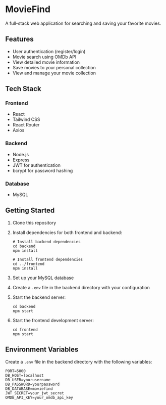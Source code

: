 # MovieFind

A full-stack web application for searching and saving your favorite movies.

## Features

- User authentication (register/login)
- Movie search using OMDb API
- View detailed movie information
- Save movies to your personal collection
- View and manage your movie collection

## Tech Stack

### Frontend

- React
- Tailwind CSS
- React Router
- Axios

### Backend

- Node.js
- Express
- JWT for authentication
- bcrypt for password hashing

### Database

- MySQL

## Getting Started

1. Clone this repository
2. Install dependencies for both frontend and backend:

   ```
   # Install backend dependencies
   cd backend
   npm install

   # Install frontend dependencies
   cd ../frontend
   npm install
   ```

3. Set up your MySQL database
4. Create a `.env` file in the backend directory with your configuration
5. Start the backend server:
   ```
   cd backend
   npm start
   ```
6. Start the frontend development server:
   ```
   cd frontend
   npm start
   ```

## Environment Variables

Create a `.env` file in the backend directory with the following variables:

```
PORT=5000
DB_HOST=localhost
DB_USER=yourusername
DB_PASSWORD=yourpassword
DB_DATABASE=moviefind
JWT_SECRET=your_jwt_secret
OMDB_API_KEY=your_omdb_api_key
```
